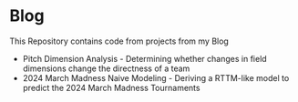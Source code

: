 # Blog
This Repository contains code from projects from my Blog
* Pitch Dimension Analysis - Determining whether changes in field dimensions change the directness of a team
* 2024 March Madness Naive Modeling - Deriving a RTTM-like model to predict the 2024 March Madness Tournaments
